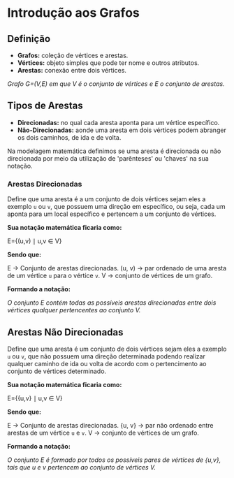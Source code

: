 # Introdução aos Grafos

## Definição

- **Grafos:** coleção de vértices e arestas.
- **Vértices:** objeto simples que pode ter nome e outros atributos.
- **Arestas:** conexão entre dois vértices.

*Grafo G=(V,E) em que V é o conjunto de vértices e E o conjunto de arestas.*

## Tipos de Arestas

- **Direcionadas:** no qual cada aresta aponta para um vértice específico.
- **Não-Direcionadas:** aonde uma aresta em dois vértices podem abranger os dois caminhos, de ida e de volta. 

Na modelagem matemática definimos se uma aresta é direcionada ou não direcionada por meio da utilização de 'parênteses' ou 'chaves' na sua notação.

### Arestas Direcionadas

Define que uma aresta é a um conjunto de dois vértices sejam eles a exemplo `u` ou `v`, que possuem uma direção em específico, ou seja, cada um aponta para um local específico e pertencem a um conjunto de vértices. 

**Sua notação matemática ficaria como:**

E={(u,v) ∣ u,v ∈ V}

**Sendo que:**

E -> Conjunto de arestas direcionadas.
(u, v) -> par ordenado de uma aresta de um vértice `u` para o vértice `v`.
V -> conjunto de vértices de um grafo.

**Formando a notação:**

*O conjunto E contém todas as possíveis arestas direcionadas entre dois vértices qualquer pertencentes ao conjunto V.*

## Arestas Não Direcionadas

Define que uma aresta é um conjunto de dois vértices sejam eles a exemplo `u` ou `v`, que não possuem uma direção determinada podendo realizar qualquer caminho de ida ou volta de acordo com o pertencimento ao conjunto de vértices determinado.

**Sua notação matemática ficaria como:**

E={{u,v} ∣ u,v ∈ V}

**Sendo que:**

E -> Conjunto de arestas direcionadas.
{u, v} -> par não ordenado entre arestas de um vértice `u` e `v`.
V -> conjunto de vértices de um grafo.

**Formando a notação:**

*O conjunto E é formado por todos os possíveis pares de vértices de {u,v}, tais que u e v pertencem ao conjunto de vértices V.*


